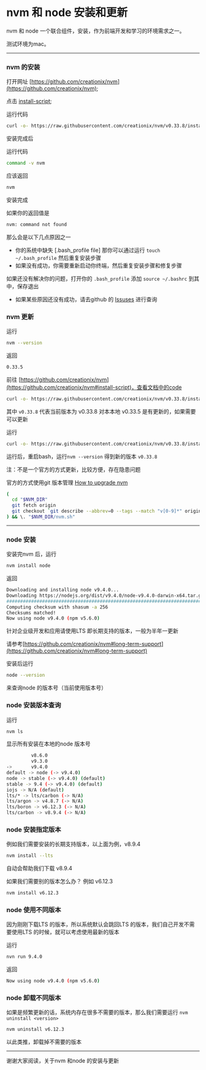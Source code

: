 # nvm 和 node 安装和更新

nvm 和 node 一个联合组件，安装，作为前端开发和学习的环境需求之一。

测试环境为mac。

---

### nvm 的安装

打开网址 [https://github.com/creationix/nvm](https://github.com/creationix/nvm);

点击 [install-script](https://github.com/creationix/nvm#install-script);

运行代码

```bash
curl -o- https://raw.githubusercontent.com/creationix/nvm/v0.33.8/install.sh | bash
```

安装完成后

运行代码

```bash
command -v nvm
```

应该返回

```bash
nvm
```

安装完成

如果你的返回值是

```bash
nvm: command not found
```

那么会是以下几点原因之一

- 你的系统中缺失 [.bash_profile file] 那你可以通过运行 ```touch ~/.bash_profile``` 然后重复安装步骤
- 如果没有成功，你需要重新启动你终端，然后重复安装步骤和修复步骤

如果还没有解决你的问题，打开你的 ```.bash_profile``` 添加 ```source ~/.bashrc``` 到其中，保存退出

- 如果某些原因还没有成功，请去github 的 [Issuses](https://github.com/creationix/nvm/issues/576) 进行查询

### nvm 更新

运行

```bash
nvm --version
```

返回

```bash
0.33.5
```

前往 [https://github.com/creationix/nvm](https://github.com/creationix/nvm#install-script)，查看文档中的code

```bash
curl -o- https://raw.githubusercontent.com/creationix/nvm/v0.33.8/install.sh | bash
```

其中 ```v0.33.8``` 代表当前版本为 v0.33.8 对本本地 v0.33.5 是有更新的，如果需要可以更新

运行

```bash
curl -o- https://raw.githubusercontent.com/creationix/nvm/v0.33.8/install.sh | bash
```

运行后，重启bash，运行```nvm --version``` 得到新的版本 ```v0.33.8```

注：不是一个官方的方式更新，比较方便，存在隐患问题

官方的方式使用git 版本管理 [How to upgrade nvm](https://github.com/creationix/nvm/issues/400)

```bash
(
  cd "$NVM_DIR"
  git fetch origin
  git checkout `git describe --abbrev=0 --tags --match "v[0-9]*" origin`
) && \. "$NVM_DIR/nvm.sh"
```

---

### node 安装

安装完nvm 后，运行

```bash
nvm install node
```

返回

```bash
Downloading and installing node v9.4.0...
Downloading https://nodejs.org/dist/v9.4.0/node-v9.4.0-darwin-x64.tar.gz...
######################################################################## 100.0%
Computing checksum with shasum -a 256
Checksums matched!
Now using node v9.4.0 (npm v5.6.0)
```

针对企业级开发和应用请使用LTS 即长期支持的版本，一般为半年一更新

请参考[https://github.com/creationix/nvm#long-term-support](https://github.com/creationix/nvm#long-term-support)

安装后运行

```bash
node --version
```

来查询node 的版本号（当前使用版本号）

### node 安装版本查询

运行

```bash
nvm ls
```

显示所有安装在本地的node 版本号

```bash
         v8.6.0
         v9.3.0
->       v9.4.0
default -> node (-> v9.4.0)
node -> stable (-> v9.4.0) (default)
stable -> 9.4 (-> v9.4.0) (default)
iojs -> N/A (default)
lts/* -> lts/carbon (-> N/A)
lts/argon -> v4.8.7 (-> N/A)
lts/boron -> v6.12.3 (-> N/A)
lts/carbon -> v8.9.4 (-> N/A)
```

### node 安装指定版本

例如我们需要安装的长期支持版本，以上面为例，v8.9.4

```bash
nvm install --lts
```

自动会帮助我们下载 v8.9.4

如果我们需要别的版本怎么办？ 例如 v6.12.3

```bash
nvm install v6.12.3
```

### node 使用不同版本

因为刚刚下载LTS 的版本，所以系统默认会跳回LTS 的版本，我们自己开发不需要使用LTS 的时候，就可以考虑使用最新的版本

运行

```bash
nvn run 9.4.0
```

返回

```bash
Now using node v9.4.0 (npm v5.6.0)
```

### node 卸载不同版本

如果是频繁更新的话，系统内存在很多不需要的版本，那么我们需要运行 ```nvm uninstall <version>```

```bash
nvm uninstall v6.12.3
```

以此类推，卸载掉不需要的版本

---

谢谢大家阅读，关于nvm 和node 的安装与更新